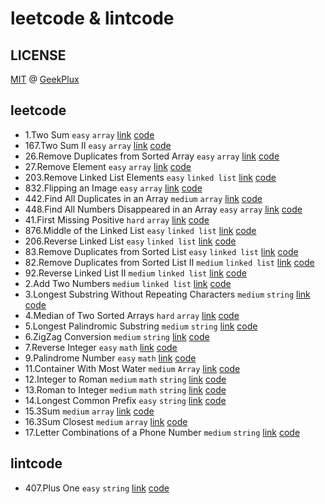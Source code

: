 # leetcode & lintcode

## LICENSE

[MIT](./LICENSE) @ [GeekPlux](https://github.com/geekplux)

## leetcode

- 1.Two Sum `easy` `array` [link](https://leetcode.com/problems/two-sum/description/) [code](./leetcode/1.js)
- 167.Two Sum II `easy` `array` [link](https://leetcode.com/problems/two-sum-ii-input-array-is-sorted/description/) [code](./leetcode/167.js)
- 26.Remove Duplicates from Sorted Array `easy` `array` [link](https://leetcode.com/problems/remove-duplicates-from-sorted-array/description/) [code](./leetcode/26.js)
- 27.Remove Element `easy` `array` [link](https://leetcode.com/problems/remove-element/description/) [code](./leetcode/27.js)
- 203.Remove Linked List Elements `easy` `linked list` [link](https://leetcode.com/problems/remove-linked-list-elements/description/) [code](./leetcode/203.js)
- 832.Flipping an Image `easy` `array` [link](https://leetcode.com/problems/flipping-an-image/description/) [code](./leetcode/832.js)
- 442.Find All Duplicates in an Array `medium` `array` [link](https://leetcode.com/problems/find-all-duplicates-in-an-array/description/) [code](./leetcode/442.js)
- 448.Find All Numbers Disappeared in an Array `easy` `array` [link](https://leetcode.com/problems/find-all-numbers-disappeared-in-an-array/description/) [code](./leetcode/448.js)
- 41.First Missing Positive `hard` `array` [link](https://leetcode.com/problems/first-missing-positive/description/) [code](./leetcode/41.js)
- 876.Middle of the Linked List `easy` `linked list` [link](https://leetcode.com/problems/middle-of-the-linked-list/description/) [code](./leetcode/876.js)
- 206.Reverse Linked List `easy` `linked list` [link](https://leetcode.com/problems/reverse-linked-list/description/) [code](./leetcode/206.js)
- 83.Remove Duplicates from Sorted List `easy` `linked list` [link](https://leetcode.com/problems/remove-duplicates-from-sorted-list/description/) [code](./leetcode/83.js)
- 82.Remove Duplicates from Sorted List II `medium` `linked list` [link](https://leetcode.com/problems/remove-duplicates-from-sorted-list-ii/description/) [code](./leetcode/82.js)
- 92.Reverse Linked List II `medium` `linked list` [link](https://leetcode.com/problems/reverse-linked-list-ii/description/) [code](./leetcode/92.js)
- 2.Add Two Numbers `medium` `linked list` [link](https://leetcode.com/problems/add-two-numbers/description/) [code](./leetcode/2.js)
- 3.Longest Substring Without Repeating Characters `medium` `string` [link](https://leetcode.com/problems/longest-substring-without-repeating-characters/description/) [code](./leetcode/3.js)
- 4.Median of Two Sorted Arrays `hard` `array` [link](https://leetcode.com/problems/median-of-two-sorted-arrays/description/) [code](./leetcode/4.js)
- 5.Longest Palindromic Substring `medium` `string` [link](https://leetcode.com/problems/longest-palindromic-substring/description/) [code](./leetcode/5.js)
- 6.ZigZag Conversion `medium` `string` [link](https://leetcode.com/problems/zigzag-conversion/description/) [code](./leetcode/6.js)
- 7.Reverse Integer `easy` `math` [link](https://leetcode.com/problems/reverse-integer/description/) [code](./leetcode/7.js)
- 9.Palindrome Number `easy` `math` [link](https://leetcode.com/problems/palindrome-number/description/) [code](./leetcode/9.js)
- 11.Container With Most Water `medium` `Array` [link](https://leetcode.com/problems/container-with-most-water/description/) [code](./leetcode/11.js)
- 12.Integer to Roman `medium` `math` `string` [link](https://leetcode.com/problems/integer-to-roman/description/) [code](./leetcode/12.js)
- 13.Roman to Integer `medium` `math` `string` [link](https://leetcode.com/problems/roman-to-integer/description/) [code](./leetcode/13.js)
- 14.Longest Common Prefix `easy` `string` [link](https://leetcode.com/problems/longest-common-prefix/description/) [code](./leetcode/14.js)
- 15.3Sum `medium` `array` [link](https://leetcode.com/problems/3sum/) [code](./leetcode/15.js)
- 16.3Sum Closest `medium` `array` [link](https://leetcode.com/problems/3sum-closest/) [code](./leetcode/16.js)
- 17.Letter Combinations of a Phone Number `medium` `string` [link](https://leetcode.com/problems/letter-combinations-of-a-phone-number/) [code](./leetcode/17.js)

## lintcode

- 407.Plus One `easy` `string` [link](https://lintcode.com/problem/plus-one/description) [code](./lintcode/407.js)
